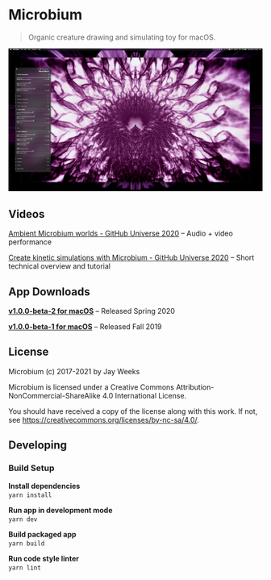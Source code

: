 # Microbium

> Organic creature drawing and simulating toy for macOS.

![Microbium](./screen_shots/screen_shot_04.jpg)


## Videos

[Ambient Microbium worlds - GitHub Universe 2020](https://www.youtube.com/watch?v=XRV0yRLiC1g) – Audio + video performance

[Create kinetic simulations with Microbium - GitHub Universe 2020](https://www.youtube.com/watch?v=RJtifEJ7mpE) – Short technical overview and tutorial


## App Downloads

**[v1.0.0-beta-2 for macOS](https://microbiumapp.com/download/v1.0.0-beta-2)** – Released Spring 2020

**[v1.0.0-beta-1 for macOS](https://microbiumapp.com/download/v1.0.0-beta-1)** – Released Fall 2019


## License

Microbium (c) 2017-2021 by Jay Weeks

Microbium is licensed under a
Creative Commons Attribution-NonCommercial-ShareAlike 4.0 International License.

You should have received a copy of the license along with this
work.  If not, see https://creativecommons.org/licenses/by-nc-sa/4.0/.


## Developing

### Build Setup

**Install dependencies**  
`yarn install`

**Run app in development mode**  
`yarn dev`

**Build packaged app**  
`yarn build`

**Run code style linter**  
`yarn lint`

